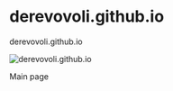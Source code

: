 # derevovoli.github.io
derevovoli.github.io


![derevovoli.github.io](derevovoli.github.io)

Main page
